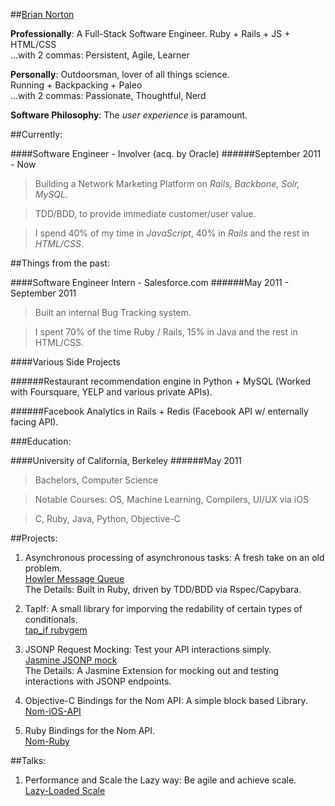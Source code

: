 ##[Brian Norton](mailto:brian.nort@gmail.com)


__Professionally__: A Full-Stack Software Engineer.
Ruby + Rails + JS + HTML/CSS   
...with 2 commas: Persistent, Agile, Learner


__Personally__: Outdoorsman, lover of all things science.  
Running + Backpacking + Paleo  
...with 2 commas: Passionate, Thoughtful, Nerd

__Software Philosophy__: The _user experience_ is paramount.

##Currently:

####Software Engineer - Involver (acq. by Oracle)
######September 2011 - Now
> Building a Network Marketing Platform on _Rails, Backbone, Solr, MySQL_.

> TDD/BDD, to provide immediate customer/user value.

> I spend 40% of my time in _JavaScript_, 40% in _Rails_ and the rest in _HTML/CSS_.

##Things from the past:

####Software Engineer Intern - Salesforce.com
######May 2011 - September 2011
> Built an internal Bug Tracking system.

> I spent 70% of the time Ruby / Rails, 15% in Java and the rest in HTML/CSS.

####Various Side Projects

######Restaurant recommendation engine in Python + MySQL (Worked with Foursquare, YELP and various private APIs).

######Facebook Analytics in Rails + Redis (Facebook API w/ enternally facing API).

###Education:

####University of California, Berkeley
######May 2011
> Bachelors, Computer Science

> Notable Courses: OS, Machine Learning, Compilers, UI/UX via iOS

> C, Ruby, Java, Python, Objective-C

##Projects:
1. Asynchronous processing of asynchronous tasks: A fresh take on an old problem.  
[Howler Message Queue](https://github.com/bnorton/howler/blob/master/README.md)  
The Details: Built in Ruby, driven by TDD/BDD via Rspec/Capybara.

2. TapIf: A small library for imporving the redability of certain types of conditionals.  
[tap_if rubygem](https://github.com/bnorton/tap_if)  

3. JSONP Request Mocking: Test your API interactions simply.  
[Jasmine JSONP mock](https://github.com/bnorton/jasmine-jsonp-mock/blob/master/README.md)  
The Details: A Jasmine Extension for mocking out and testing interactions with JSONP endpoints.

4. Objective-C Bindings for the Nom API: A simple block based Library.  
[Nom-iOS-API](https://github.com/bnorton/Nom-iOS-API/wiki/api-doc)

5. Ruby Bindings for the Nom API.  
[Nom-Ruby](https://github.com/bnorton/nom-ruby/blob/master/README.md)

##Talks:
1. Performance and Scale the Lazy way: Be agile and achieve scale.  
[Lazy-Loaded Scale](https://speakerdeck.com/u/bnorton/p/lazy-loaded-scale-involver-tech-talk)
